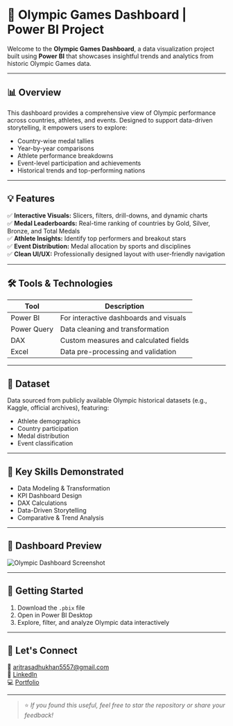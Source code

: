 # 🏅 Olympic Games Dashboard | Power BI Project

Welcome to the **Olympic Games Dashboard**, a data visualization project built using **Power BI** that showcases insightful trends and analytics from historic Olympic Games data.

---

## 📊 Overview

This dashboard provides a comprehensive view of Olympic performance across countries, athletes, and events. Designed to support data-driven storytelling, it empowers users to explore:

- Country-wise medal tallies
- Year-by-year comparisons
- Athlete performance breakdowns
- Event-level participation and achievements
- Historical trends and top-performing nations

---

## 💡 Features

✅ **Interactive Visuals:** Slicers, filters, drill-downs, and dynamic charts  
✅ **Medal Leaderboards:** Real-time ranking of countries by Gold, Silver, Bronze, and Total Medals  
✅ **Athlete Insights:** Identify top performers and breakout stars  
✅ **Event Distribution:** Medal allocation by sports and disciplines  
✅ **Clean UI/UX:** Professionally designed layout with user-friendly navigation

---

## 🛠️ Tools & Technologies

| Tool        | Description                            |
|-------------|----------------------------------------|
| Power BI    | For interactive dashboards and visuals |
| Power Query | Data cleaning and transformation       |
| DAX         | Custom measures and calculated fields  |
| Excel       | Data pre-processing and validation     |

---

## 📁 Dataset

Data sourced from publicly available Olympic historical datasets (e.g., Kaggle, official archives), featuring:
- Athlete demographics
- Country participation
- Medal distribution
- Event classification

---

## 🧠 Key Skills Demonstrated

- Data Modeling & Transformation  
- KPI Dashboard Design  
- DAX Calculations  
- Data-Driven Storytelling  
- Comparative & Trend Analysis  

---

## 📸 Dashboard Preview

![Olympic Dashboard Screenshot]("https://drive.google.com/file/d/1aAtLWb1yZAou1FJ7wlbDghj6LIioInx7/view?usp=drive_link")

---

## 🚀 Getting Started

1. Download the `.pbix` file
2. Open in Power BI Desktop
3. Explore, filter, and analyze Olympic data interactively

---

## 🤝 Let's Connect

📧 aritrasadhukhan5557@gmail.com  
🔗 [LinkedIn](https://www.linkedin.com/in/aritrasadhukhan)  
💻 [Portfolio](https://github.com/AritraSadhukhan)

---

> ⭐ *If you found this useful, feel free to star the repository or share your feedback!*

